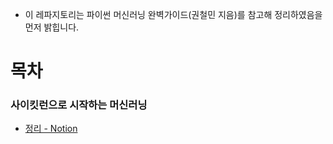 * 이 레파지토리는 파이썬 머신러닝 완벽가이드(권철민 지음)를 참고해 정리하였음을 먼저 밝힙니다.

# 목차
### 사이킷런으로 시작하는 머신러닝
* [정리 - Notion](https://www.notion.so/sbdkimmango/132f548b9c2d42a4a024eefba52050de)  